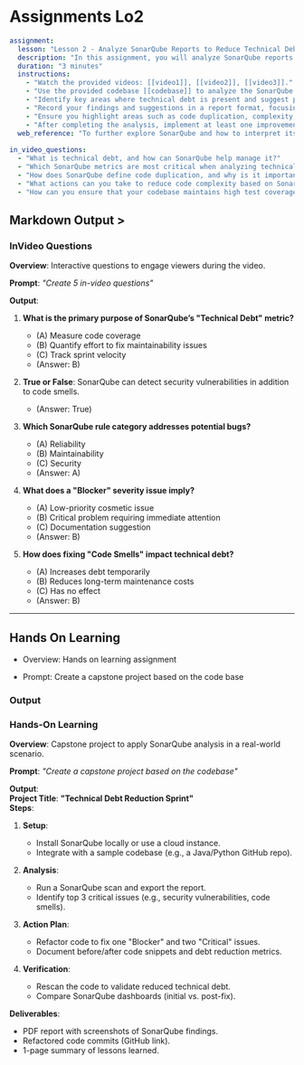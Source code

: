 # Assignments Lo2

```yaml
assignment:
  lesson: "Lesson 2 - Analyze SonarQube Reports to Reduce Technical Debt"
  description: "In this assignment, you will analyze SonarQube reports to identify and address technical debt in the codebase. The goal is to understand the key metrics provided by SonarQube and how they can be used to improve the overall quality and maintainability of the code."
  duration: "3 minutes"
  instructions:
    - "Watch the provided videos: [[video1]], [[video2]], [[video3]]."
    - "Use the provided codebase [[codebase]] to analyze the SonarQube report."
    - "Identify key areas where technical debt is present and suggest practical improvements."
    - "Record your findings and suggestions in a report format, focusing on the most critical issues."
    - "Ensure you highlight areas such as code duplication, complexity, and test coverage gaps."
    - "After completing the analysis, implement at least one improvement in the codebase."
  web_reference: "To further explore SonarQube and how to interpret its reports, read the official documentation: https://docs.sonarqube.org/latest/"
  
in_video_questions:
  - "What is technical debt, and how can SonarQube help manage it?"
  - "Which SonarQube metrics are most critical when analyzing technical debt?"
  - "How does SonarQube define code duplication, and why is it important to address it?"
  - "What actions can you take to reduce code complexity based on SonarQube reports?"
  - "How can you ensure that your codebase maintains high test coverage according to SonarQube?"

```


## Markdown Output >

### **InVideo Questions**  
**Overview**: Interactive questions to engage viewers during the video.  

**Prompt**: *"Create 5 in-video questions"*  

**Output**:  
1. **What is the primary purpose of SonarQube’s "Technical Debt" metric?**  
   - (A) Measure code coverage  
   - (B) Quantify effort to fix maintainability issues  
   - (C) Track sprint velocity  
   - (Answer: B)  

2. **True or False**: SonarQube can detect security vulnerabilities in addition to code smells.  
   - (Answer: True)  

3. **Which SonarQube rule category addresses potential bugs?**  
   - (A) Reliability  
   - (B) Maintainability  
   - (C) Security  
   - (Answer: A)  

4. **What does a "Blocker" severity issue imply?**  
   - (A) Low-priority cosmetic issue  
   - (B) Critical problem requiring immediate attention  
   - (C) Documentation suggestion  
   - (Answer: B)  

5. **How does fixing "Code Smells" impact technical debt?**  
   - (A) Increases debt temporarily  
   - (B) Reduces long-term maintenance costs  
   - (C) Has no effect  
   - (Answer: B)  

---


## Hands On Learning

- Overview: Hands on learning assignment 

- Prompt: Create a capstone project based on the code base

### Output 

### **Hands-On Learning**  
**Overview**: Capstone project to apply SonarQube analysis in a real-world scenario.  

**Prompt**: *"Create a capstone project based on the codebase"*  

**Output**:  
**Project Title**: **"Technical Debt Reduction Sprint"**  
**Steps**:  
1. **Setup**:  
   - Install SonarQube locally or use a cloud instance.  
   - Integrate with a sample codebase (e.g., a Java/Python GitHub repo).  

2. **Analysis**:  
   - Run a SonarQube scan and export the report.  
   - Identify top 3 critical issues (e.g., security vulnerabilities, code smells).  

3. **Action Plan**:  
   - Refactor code to fix one "Blocker" and two "Critical" issues.  
   - Document before/after code snippets and debt reduction metrics.  

4. **Verification**:  
   - Rescan the code to validate reduced technical debt.  
   - Compare SonarQube dashboards (initial vs. post-fix).  

**Deliverables**:  
   - PDF report with screenshots of SonarQube findings.  
   - Refactored code commits (GitHub link).  
   - 1-page summary of lessons learned.  